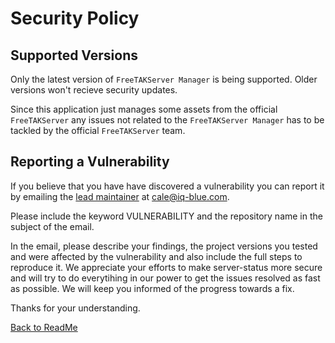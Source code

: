 # Security Policy

## Supported Versions

Only the latest version of `FreeTAKServer Manager` is being supported. Older versions won't recieve security updates. 

Since this application just manages some assets from the official `FreeTAKServer` any issues not related to the `FreeTAKServer Manager` has to be tackled by the official `FreeTAKServer` team.

## Reporting a Vulnerability

If you believe that you have have discovered a vulnerability you can report it by emailing the [lead maintainer](https://github.com/Cale-Torino) at cale@iq-blue.com. 

Please include the keyword VULNERABILITY and the repository name in the subject of the email. 

In the email, please describe your findings, the project versions you tested and were affected by the vulnerability and also include the full steps to reproduce it. 
We appreciate your efforts to make server-status more secure and will try to do everytihing in our power to get the issues resolved as fast as possible. We will 
keep you informed of the progress towards a fix.

Thanks for your understanding.

[Back to ReadMe](README.md)